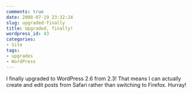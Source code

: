 ```yaml
---
comments: true
date: 2008-07-19 23:32:24
slug: upgraded-finally
title: Upgraded, finally!
wordpress_id: 43
categories:
- Site
tags:
- upgrades
- WordPress
---
```


I finally upgraded to WordPress 2.6 from 2.3! That means I can actually create and edit posts from Safari rather than switching to Firefox. Hurray!
